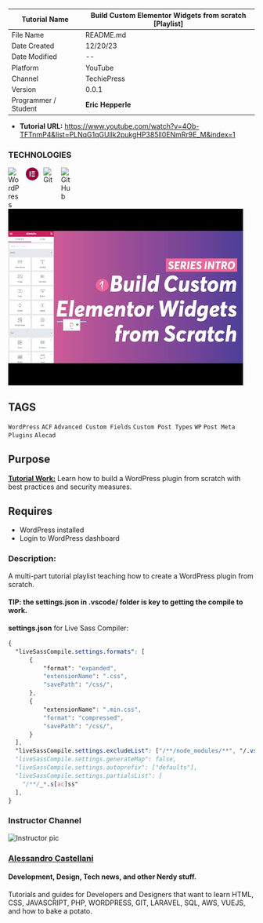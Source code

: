 <link rel="stylesheet" href="./css/style.css">

| **Tutorial Name**    | **Build Custom Elementor Widgets from scratch [Playlist]** |
| -------------------- | ---------------------------------------------------------- |
| File Name            | README.md                                                  |
| Date Created         | 12/20/23                                                   |
| Date Modified        | --                                                         |
| Platform             | YouTube                                                    |
| Channel              | TechiePress                                      |
| Version              | 0.0.1                                                      |
| Programmer / Student | **Eric Hepperle**                                          |

* **Tutorial URL:** https://www.youtube.com/watch?v=4Ob-TFTnmP4&list=PLNqG1qGUllk2pukgHP385ll0ENmRr9E_M&index=1

### TECHNOLOGIES

<img align="left" alt="WordPress" title="WordPress" width="26px" src="https://cdn.jsdelivr.net/gh/devicons/devicon/icons/wordpress/wordpress-original.svg" style="padding-right:10px;" />

<img align="left" alt="Elementor" title="Elementor" width="26px" src="./img/Elementor-Logo-Symbol-Red.svg" style="padding-right:10px;" />


<img align="left" alt="Git" title="Git" width="26px" src="https://cdn.jsdelivr.net/gh/devicons/devicon/icons/git/git-original.svg" style="padding-right:10px;" />

<img align="left" alt="GitHub" title="GitHub" width="26px" src="https://user-images.githubusercontent.com/3369400/139448065-39a229ba-4b06-434b-bc67-616e2ed80c8f.png" style="padding-right:10px;" />


<br><br>

![Tutorial Video Screenshot]("/../img/thumb-yt-techiepress-build-custom-elementor-widgets-01.jpg)


## TAGS

`WordPress` `ACF` `Advanced Custom Fields` `Custom Post Types` `WP` `Post Meta` `Plugins` `Alecad`

## Purpose

**<u>Tutorial Work:</u>** Learn how to build a WordPress plugin from scratch with best practices and security measures.
    
## Requires

* WordPress installed
* Login to WordPress dashboard

### Description:

<div>

A multi-part tutorial playlist teaching how to create a WordPress plugin from scratch.

</div>


#### TIP: the settings.json in .vscode/ folder is key to getting the compile to work.

**settings.json** for Live Sass Compiler:

```css
{
  "liveSassCompile.settings.formats": [
      {
          "format": "expanded",
          "extensionName": ".css",
          "savePath": "/css/",
      },
      {
          "extensionName": ".min.css",
          "format": "compressed",
          "savePath": "/css/",
      }
  ],
  "liveSassCompile.settings.excludeList": ["/**/node_modules/**", "/.vscode/**"],
  "liveSassCompile.settings.generateMap": false,
  "liveSassCompile.settings.autoprefix": ["defaults"],
  "liveSassCompile.settings.partialsList": [
    "/**/_*.s[ac]ss"
  ],
}
```

### Instructor Channel



<section class="author-profile">
  <div class="author-img">
    <img
      src="https://yt3.ggpht.com/ytc/AL5GRJXFW7_tIIEEXuQuygVPmuVyV_QnYY4N9Sop3YwLXSQ=s88-c-k-c0x00ffffff-no-rj"
      alt="Instructor pic"
    />
  </div>
  <div class="author-info">
    <h3><a href="https://www.youtube.com/@alecaddd" target="_blank">Alessandro Castellani</a></h3>
    <h4>Development, Design, Tech news, and other Nerdy stuff.</h4>
    <p>Tutorials and guides for Developers and Designers that want to learn HTML, CSS, JAVASCRIPT, PHP, WORDPRESS, GIT, LARAVEL, SQL, AWS, VUEJS, and how to bake a potato.</p>
  </div>
</section>
